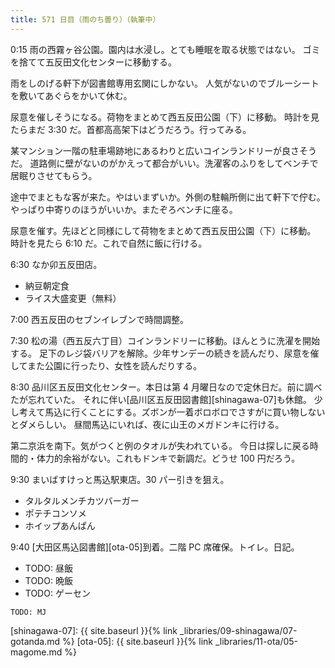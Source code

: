 ```yaml
---
title: 571 日目（雨のち曇り）（執筆中）
---
```


0:15 雨の西霧ヶ谷公園。園内は水浸し。とても睡眠を取る状態ではない。
ゴミを捨てて五反田文化センターに移動する。

雨をしのげる軒下が図書館専用玄関にしかない。
人気がないのでブルーシートを敷いてあぐらをかいて休む。

尿意を催しそうになる。荷物をまとめて西五反田公園（下）に移動。
時計を見たらまだ 3:30 だ。首都高高架下はどうだろう。行ってみる。

某マンション一階の駐車場跡地にあるわりと広いコインランドリーが良さそうだ。
道路側に壁がないのがかえって都合がいい。洗濯客のふりをしてベンチで居眠りさせてもらう。

途中でまともな客が来た。やはいまずいか。外側の駐輪所側に出て軒下で佇む。
やっぱり中寄りのほうがいいか。またぞろベンチに座る。

尿意を催す。先ほどと同様にして荷物をまとめて西五反田公園（下）に移動。
時計を見たら 6:10 だ。これで自然に飯に行ける。

6:30 なか卯五反田店。
* 納豆朝定食
* ライス大盛変更（無料）

7:00 西五反田のセブンイレブンで時間調整。

7:30 松の湯（西五反六丁目）コインランドリーに移動。ほんとうに洗濯を開始する。
足下のレジ袋バリアを解除。少年サンデーの続きを読んだり、尿意を催してまた公園に行ったり、女性を読んだりする。

8:30 品川区五反田文化センター。本日は第 4 月曜日なので定休日だ。前に調べたが忘れていた。
それに伴い[品川区五反田図書館][shinagawa-07]も休館。
少し考えて馬込に行くことにする。ズボンが一着ボロボロでさすがに買い物しないとダメらしい。
昼間馬込にいれば、夜に山王のメガドンキに行ける。

第二京浜を南下。気がつくと例のタオルが失われている。
今日は探しに戻る時間的・体力的余裕がない。これもドンキで新調だ。どうせ 100 円だろう。

9:30 まいばすけっと馬込駅東店。30 パー引きを狙え。
* タルタルメンチカツバーガー
* ポテチコンソメ
* ホイップあんぱん

9:40 [大田区馬込図書館][ota-05]到着。二階 PC 席確保。トイレ。日記。

* TODO: 昼飯
* TODO: 晩飯
* TODO: ゲーセン

```text
TODO: MJ
```

[shinagawa-07]: {{ site.baseurl }}{% link _libraries/09-shinagawa/07-gotanda.md %}
[ota-05]: {{ site.baseurl }}{% link _libraries/11-ota/05-magome.md %}

